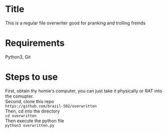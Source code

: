 # Title
This is a regular file overwriter good for pranking and trolling freinds
# Requirements
Python3, Git
# Steps to use
First, obtain thy homie's computer, you can just take it physically or RAT into the comupter. <br>
Second, clone this repo <br>
``` https://github.com/brazil-502/overwritten ``` <br>
Then, cd into the directory <br>
``` cd overwritten ``` <br>
Then execute the python file <br>
``` python3 overwritten.py ```
